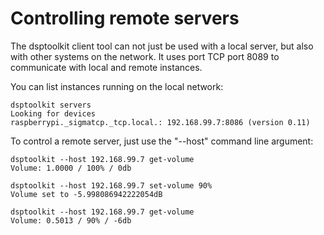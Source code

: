 Controlling remote servers
==========================

The dsptoolkit client tool can not just be used with a local server, but also with other systems 
on the network. It uses port TCP port 8089 to communicate with local and remote instances.

You can list instances running on the local network:

```
dsptoolkit servers
Looking for devices
raspberrypi._sigmatcp._tcp.local.: 192.168.99.7:8086 (version 0.11)
```

To control a remote server, just use the "--host" command line argument:

```
dsptoolkit --host 192.168.99.7 get-volume
Volume: 1.0000 / 100% / 0db

dsptoolkit --host 192.168.99.7 set-volume 90%
Volume set to -5.998086942222054dB

dsptoolkit --host 192.168.99.7 get-volume
Volume: 0.5013 / 90% / -6db
```

